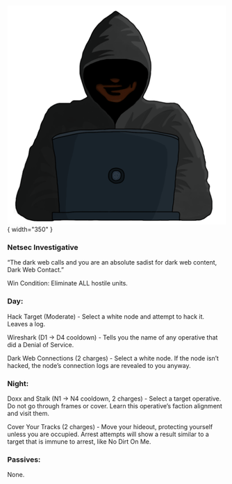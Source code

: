 ![darkwebcontact.png](Images/darkwebcontact.png){ width="350" }

### **Netsec Investigative**

“The dark web calls and you are an absolute sadist for dark web content, Dark Web Contact.”

Win Condition: Eliminate ALL hostile units.

### **Day:**

Hack Target (Moderate) - Select a white node and attempt to hack it. Leaves a log.

Wireshark (D1 -> D4 cooldown) - Tells you the name of any operative that did a Denial of Service.

Dark Web Connections (2 charges) - Select a white node. If the node isn’t hacked, the node’s connection logs are revealed to you anyway.

### **Night:**

Doxx and Stalk (N1 -> N4 cooldown, 2 charges) - Select a target operative. Do not go through frames or cover. Learn this operative’s faction alignment and visit them.

Cover Your Tracks (2 charges) - Move your hideout, protecting yourself unless you are occupied. Arrest attempts will show a result similar to a target that is immune to arrest, like No Dirt On Me.

### **Passives:**

None.